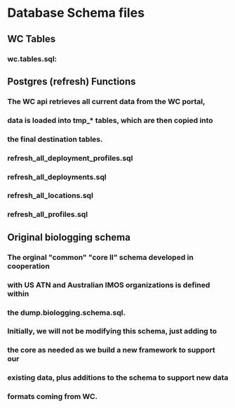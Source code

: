 
# Database Schema files

## WC Tables
### wc.tables.sql: 

## Postgres (refresh) Functions
### The WC api retrieves all current data from the WC portal,
### data is loaded into tmp_* tables, which are then copied into
### the final destination tables.

### refresh_all_deployment_profiles.sql
### refresh_all_deployments.sql
### refresh_all_locations.sql
### refresh_all_profiles.sql

## Original biologging schema
### The orginal "common" "core II" schema developed in cooperation
### with US ATN and Australian IMOS organizations is defined within
### the dump.biologging.schema.sql.
###
### Initially, we will not be modifying this schema, just adding to
### the core as needed as we build a new framework to support our 
### existing data, plus additions to the schema to support new data
### formats coming from WC.

##

